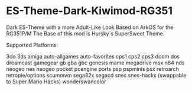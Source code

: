 # ES-Theme-Dark-Kiwimod-RG351
Dark ES-Theme with a more Adult-Like Look Based on ArkOS for the RG351P/M
The Base of this mod is Hursky`s SuperSweet Theme.

Supported Platforms:

3do
3ds
amiga
auto-allgames
auto-favorites
cps1
cps2
cps3
doom
dos
dreamcast
gamegear
gb
gba
gbc
genesis
mame
megadrive
msx
n64
nds
neogeo
nes
neogeo pocket
pcengine
ports
psp
pspminis
psx
retroarch
retropie/options
scummvm
sega32x
segacd
snes
snes-hacks (swappable to Super Mario Hacks)
wonderswancolor
